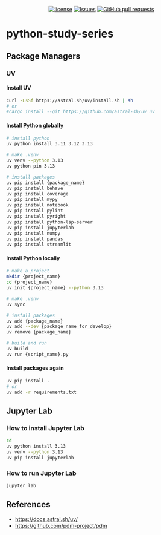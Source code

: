 <p align="center">
  <a href="https://github.com/mingyuchoo/python-study-series/blob/main/LICENSE"><img alt="license" src="https://img.shields.io/github/license/mingyuchoo/python-study-series"/></a>
  <a href="https://github.com/mingyuchoo/python-study-series/issues"><img alt="Issues" src="https://img.shields.io/github/issues/mingyuchoo/python-study-series?color=appveyor" /></a>
  <a href="https://github.com/mingyuchoo/python-study-series/pulls"><img alt="GitHub pull requests" src="https://img.shields.io/github/issues-pr/mingyuchoo/python-study-series?color=appveyor" /></a>
</p>

# python-study-series

## Package Managers

### UV

#### Install UV

```bash
curl -LsSf https://astral.sh/uv/install.sh | sh
# or
#cargo install --git https://github.com/astral-sh/uv uv
```

#### Install Python globally

```bash
# install python
uv python install 3.11 3.12 3.13

# make .venv 
uv venv --python 3.13
uv python pin 3.13

# install packages
uv pip install {package_name}
uv pip install behave
uv pip install coverage
uv pip install mypy
uv pip install notebook
uv pip install pylint
uv pip install pyright
uv pip install python-lsp-server
uv pip install jupyterlab
uv pip install numpy
uv pip install pandas
uv pip install streamlit
```

#### Install Python locally

```bash
# make a project
mkdir {project_name}
cd {project_name}
uv init {project_name} --python 3.13

# make .venv
uv sync

# install packages
uv add {package_name}
uv add --dev {package_name_for_develop}
uv remove {package_name}

# build and run
uv build
uv run {script_name}.py
```

#### Install packages again

```bash
uv pip install .
# or
uv add -r requirements.txt
```

## Jupyter Lab

### How to install Jupyter Lab

```bash
cd
uv python install 3.13
uv venv --python 3.13
uv pip install jupyterlab
```

### How to run Jupyter Lab

```bash
jupyter lab 
```

## References

- https://docs.astral.sh/uv/
- https://github.com/pdm-project/pdm
